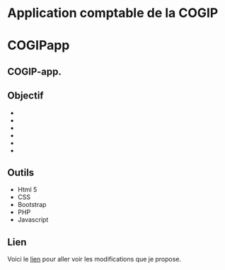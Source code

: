 # Application comptable de la COGIP

# COGIPapp

## COGIP-app.

## Objectif 

* 
* 
* 
* 
* 
* 

## Outils 

* Html 5
* CSS
* Bootstrap 
* PHP
* Javascript 

## Lien

Voici le [lien]() pour aller voir les modifications que je propose.
